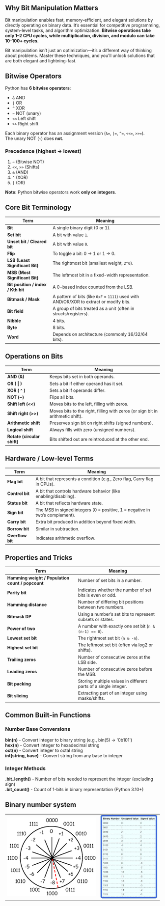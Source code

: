 ## Why Bit Manipulation Matters
Bit manipulation enables fast, memory-efficient, and elegant solutions by directly operating on binary data. It’s essential for competitive programming, system-level tasks, and algorithm optimization. **Bitwise operations take only 1–2 CPU cycles, while multiplication, division, and modulo can take 10–100+ cycles.**

Bit manipulation isn’t just an optimization—it’s a different way of thinking about problems. Master these techniques, and you'll unlock solutions that are both elegant and lightning-fast.


## Bitwise Operators

Python has **6 bitwise operators**:

- `&`  AND  
- `|`  OR  
- `^`  XOR  
- `~`  NOT (unary)  
- `<<` Left shift  
- `>>` Right shift  

Each binary operator has an assignment version (`&=`, `|=`, `^=`, `<<=`, `>>=`).  
The unary NOT (`~`) does **not**.

### Precedence (highest → lowest)

1. `~`  (Bitwise NOT)  
2. `<<`, `>>` (Shifts)  
3. `&`  (AND)  
4. `^`  (XOR)  
5. `|`  (OR)  

**Note:** Python bitwise operators work **only on integers**.


## Core Bit Terminology
| Term                            | Meaning                                                                                 |
| ------------------------------- | --------------------------------------------------------------------------------------- |
| **Bit**                         | A single binary digit (0 or 1).                                                         |
| **Set bit**                     | A bit with value `1`.                                                                   |
| **Unset bit** / **Cleared bit** | A bit with value `0`.                                                                   |
| **Flip**                        | To toggle a bit: 0 → 1 or 1 → 0.                                                        |
| **LSB (Least Significant Bit)** | The rightmost bit (smallest weight, `2^0`).                                             |
| **MSB (Most Significant Bit)**  | The leftmost bit in a fixed-width representation.                                       |
| **Bit position / index / Kth bit** | A 0-based index counted from the LSB.                                                |
| **Bitmask / Mask**              | A pattern of bits (like `0xF` = `1111`) used with AND/OR/XOR to extract or modify bits. |
| **Bit field**                   | A group of bits treated as a unit (often in structs/registers).                         |
| **Nibble**                      | 4 bits.                                                                                 |
| **Byte**                        | 8 bits.                                                                                 |
| **Word**                        | Depends on architecture (commonly 16/32/64 bits).                                       |


## Operations on Bits
| Term                        | Meaning                                                                        |
| --------------------------- | ------------------------------------------------------------------------------ |
| **AND (&)**                 | Keeps bits set in both operands.                                               |
| **OR ( \| )**               | Sets a bit if either operand has it set.                                       |
| **XOR ( ^ )**               | Sets a bit if operands differ.                                                 |
| **NOT (\~)**                | Flips all bits.                                                                |
| **Shift left (<<)**         | Moves bits to the left, filling with zeros.                                    |
| **Shift right (>>)**        | Moves bits to the right, filling with zeros (or sign bit in arithmetic shift). |
| **Arithmetic shift**        | Preserves sign bit on right shifts (signed numbers).                           |
| **Logical shift**           | Always fills with zero (unsigned numbers).                                     |
| **Rotate (circular shift)** | Bits shifted out are reintroduced at the other end.                            |


## Hardware / Low-level Terms
| Term             | Meaning                                                                      |
| ---------------- | ---------------------------------------------------------------------------- |
| **Flag bit**     | A bit that represents a condition (e.g., Zero flag, Carry flag in CPUs).     |
| **Control bit**  | A bit that controls hardware behavior (like enabling/disabling).             |
| **Status bit**   | A bit that reflects hardware state.                                          |
| **Sign bit**     | The MSB in signed integers (0 = positive, 1 = negative in two’s complement). |
| **Carry bit**    | Extra bit produced in addition beyond fixed width.                           |
| **Borrow bit**   | Similar in subtraction.                                                      |
| **Overflow bit** | Indicates arithmetic overflow.                                               |


## Properties and Tricks
| Term                                             | Meaning                                                         |
| ------------------------------------------------ | --------------------------------------------------------------- |
| **Hamming weight / Population count / popcount** | Number of set bits in a number.                                 |
| **Parity bit**                                   | Indicates whether the number of set bits is even or odd.        |
| **Hamming distance**                             | Number of differing bit positions between two numbers.          |
| **Bitmask DP**                                   | Using a number’s set bits to represent subsets or states.       |
| **Power of two**                                 | A number with exactly one set bit (`n & (n-1) == 0`).           |
| **Lowest set bit**                               | The rightmost set bit (`n & -n`).                               |
| **Highest set bit**                              | The leftmost set bit (often via log2 or shifts).                |
| **Trailing zeros**                               | Number of consecutive zeros at the LSB side.                    |
| **Leading zeros**                                | Number of consecutive zeros before the MSB.                     |
| **Bit packing**                                  | Storing multiple values in different parts of a single integer. |
| **Bit slicing**                                  | Extracting part of an integer using masks/shifts.               |


## Common Built-in Functions

### Number Base Conversions
**bin(n)** - Convert integer to binary string (e.g., bin(5) → '0b101')  
**hex(n)** - Convert integer to hexadecimal string    
**oct(n)** - Convert integer to octal string    
**int(string, base)** - Convert string from any base to integer     

### Integer Methods
**.bit_length()** - Number of bits needed to represent the integer (excluding sign)      
**.bit_count()** - Count of 1-bits in binary representation (Python 3.10+)    


## Binary number system

<table>
    <tr>
        <td width="60%">
            <img src="../docs/images/binary-presentation-of-negative-integer.png" alt="2's compliment" style="width:100%">
        </td>
        <td width="40%">
            <img src="../docs/images/signed-and-unsigned-integers.jpg" alt="Signed and unsigned integers" style="width:100%;">
        </td>
    </tr>
</table>

